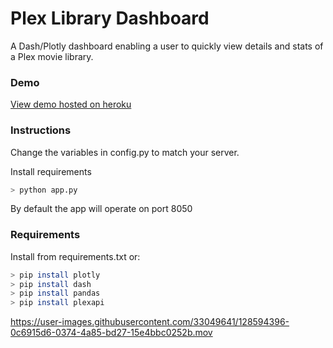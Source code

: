 <h1> Plex Library Dashboard </h1>
A Dash/Plotly dashboard enabling a user to quickly view details and stats of a Plex movie library.
<h3> Demo </h3>
<a href = "http://plex-movies-dashboard.herokuapp.com/"> View demo hosted on heroku </a>

<h3> Instructions </h3>
Change the variables in config.py to match your server.

Install requirements

```bash
> python app.py
```
By default the app will operate on port 8050

<h3> Requirements </h3>

Install from requirements.txt or:

```bash
> pip install plotly
> pip install dash
> pip install pandas
> pip install plexapi
```
https://user-images.githubusercontent.com/33049641/128594396-0c6915d6-0374-4a85-bd27-15e4bbc0252b.mov
